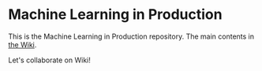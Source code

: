 # Machine Learning in Production

This is the Machine Learning in Production repository. The main contents in [the Wiki](https://github.com/chezou/ml_in_production/wiki).

Let's collaborate on Wiki!
